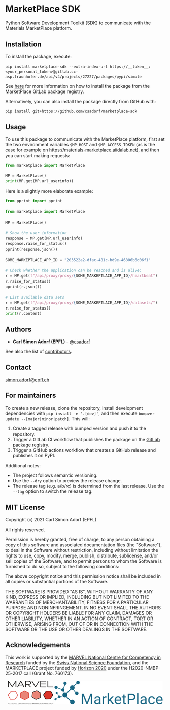 # MarketPlace SDK

Python Software Development Toolkit (SDK) to communicate with the Materials MarketPlace platform.

## Installation

To install the package, execute:

```console
pip install marketplace-sdk --extra-index-url https://__token__:<your_personal_token>@gitlab.cc-asp.fraunhofer.de/api/v4/projects/27227/packages/pypi/simple
```

See [here](https://gitlab.cc-asp.fraunhofer.de/MarketPlace/python-sdk/-/packages) for more information on how to install the package from the MarketPlace GitLab package registry.

Alternatively, you can also install the package directly from GitHub with:

```console
pip install git+https://github.com/csadorf/marketplace-sdk
```

## Usage

To use this package to communicate with the MarketPlace platform, first set the two environment variables `$MP_HOST` and `$MP_ACCESS_TOKEN` (as is the case for example on https://materials-marketplace.aiidalab.net), and then you can start making requests:

```python
from marketplace import MarketPlace

MP = MarketPlace()
print(MP.get(MP.url_userinfo))
```

Here is a slightly more elaborate example:

```python
from pprint import pprint

from marketplace import MarketPlace

MP = MarketPlace()

# Show the user information
response = MP.get(MP.url_userinfo)
response.raise_for_status()
pprint(response.json())

SOME_MARKEPTLACE_APP_ID = "203522a2-dfac-481c-bd9e-46806b6d06f1"

# Check whether the application can be reached and is alive:
r = MP.get(f"/api/proxy/proxy/{SOME_MARKEPTLACE_APP_ID}/heartbeat")
r.raise_for_status()
pprint(r.json())

# List available data sets
r = MP.get(f"/api/proxy/proxy/{SOME_MARKEPTLACE_APP_ID}/datasets/")
r.raise_for_status()
print(r.content)
```

## Authors

* **Carl Simon Adorf (EPFL)** - [@csadorf](https://github.com/csadorf)

See also the list of [contributors](https://github.com/csadorf/marketplace-sdk/contributors).

## Contact

simon.adorf@epfl.ch

## For maintainers

To create a new release, clone the repository, install development dependencies with `pip install -e '.[dev]'`, and then execute `bumpver update --[major|minor|patch]`.
This will:

  1. Create a tagged release with bumped version and push it to the repository.
  2. Trigger a GitLab CI workflow that publishes the package on the [GitLab package registry](https://gitlab.cc-asp.fraunhofer.de/MarketPlace/python-sdk/-/packages).
  2. Trigger a GitHub actions workflow that creates a GitHub release and publishes it on PyPI.

Additional notes:

  - The project follows semantic versioning.
  - Use the `--dry` option to preview the release change.
  - The release tag (e.g. a/b/rc) is determined from the last release.
    Use the `--tag` option to switch the release tag.

## MIT License

Copyright (c) 2021 Carl Simon Adorf (EPFL)

All rights reserved.

Permission is hereby granted, free of charge, to any person obtaining a copy
of this software and associated documentation files (the "Software"), to deal
in the Software without restriction, including without limitation the rights
to use, copy, modify, merge, publish, distribute, sublicense, and/or sell
copies of the Software, and to permit persons to whom the Software is
furnished to do so, subject to the following conditions:

The above copyright notice and this permission notice shall be included in all
copies or substantial portions of the Software.

THE SOFTWARE IS PROVIDED "AS IS", WITHOUT WARRANTY OF ANY KIND, EXPRESS OR
IMPLIED, INCLUDING BUT NOT LIMITED TO THE WARRANTIES OF MERCHANTABILITY,
FITNESS FOR A PARTICULAR PURPOSE AND NONINFRINGEMENT. IN NO EVENT SHALL THE
AUTHORS OR COPYRIGHT HOLDERS BE LIABLE FOR ANY CLAIM, DAMAGES OR OTHER
LIABILITY, WHETHER IN AN ACTION OF CONTRACT, TORT OR OTHERWISE, ARISING FROM,
OUT OF OR IN CONNECTION WITH THE SOFTWARE OR THE USE OR OTHER DEALINGS IN THE
SOFTWARE.

## Acknowledgements

This work is supported by the
[MARVEL National Centre for Competency in Research](<http://nccr-marvel.ch>) funded by the [Swiss National Science Foundation](<http://www.snf.ch/en>),
and the MARKETPLACE project funded by [Horizon 2020](https://ec.europa.eu/programmes/horizon2020/) under the H2020-NMBP-25-2017 call (Grant No. 760173).

<div style="text-align:center">
 <img src="logos/MARVEL.png" alt="MARVEL" height="75px">
 <img src="logos/MarketPlace.png" alt="MarketPlace" height="75px">
</div>
